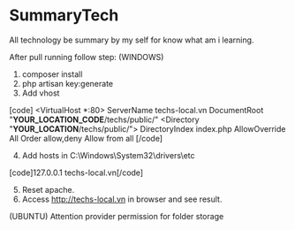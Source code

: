 # SummaryTech

All technology be summary by my self for know what am i learning.

After pull running follow step:
(WINDOWS)
1. composer install
2. php artisan key:generate
3. Add vhost

[code]
<VirtualHost *:80>
    ServerName techs-local.vn
    DocumentRoot "__YOUR_LOCATION_CODE__/techs/public/"
    <Directory "__YOUR_LOCATION__/techs/public/">
        DirectoryIndex index.php
        AllowOverride All
        Order allow,deny
        Allow from all
    </Directory>
</VirtualHost>
[/code]

4. Add hosts in C:\Windows\System32\drivers\etc

[code]127.0.0.1 techs-local.vn[/code]

5. Reset apache.
6. Access http://techs-local.vn in browser and see result.

(UBUNTU)
Attention provider permission for folder storage
